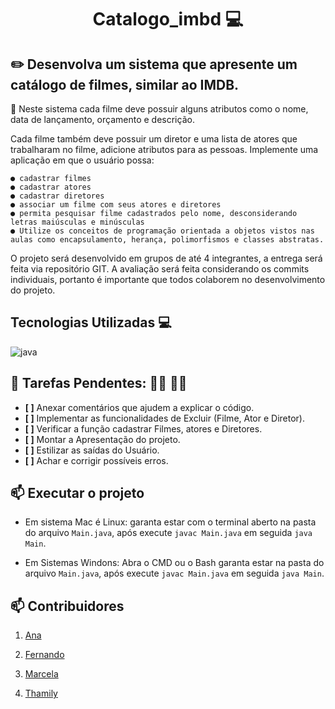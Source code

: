 <h1 align="center" style="font-weight: bold;">Catalogo_imbd 💻</h1>

<h2 align="left" style="font-weight: bold"; >✏️ Desenvolva um sistema que apresente um catálogo de filmes, similar ao IMDB.</h2>

🎥 Neste sistema cada filme deve possuir alguns atributos como o nome, data de lançamento, orçamento e descrição.

Cada filme também deve possuir um diretor e uma lista de atores que trabalharam no filme, adicione atributos para as pessoas. Implemente uma aplicação em que o usuário possa:

    ●​ cadastrar filmes
    ●​ cadastrar atores
    ●​ cadastrar diretores
    ●​ associar um filme com seus atores e diretores
    ●​ permita pesquisar filme cadastrados pelo nome, desconsiderando letras maiúsculas e minúsculas
    ●​ Utilize os conceitos de programação orientada a objetos vistos nas aulas como encapsulamento, herança, polimorfismos e classes abstratas.

O projeto será desenvolvido em grupos de até 4 integrantes, a entrega será feita via repositório GIT. A avaliação será feita considerando os commits individuais, portanto é importante que todos colaborem no desenvolvimento do projeto.

<h2 align="left" style="font-weight: bold;"> Tecnologias Utilizadas 💻</h2>

[JAVA_BADGE]: https://img.shields.io/badge/java-%23ED8B00.svg?style=for-the-badge&logo=openjdk&logoColor=white

![java][JAVA_BADGE]

<h2 align="left" style="font-weight: bold;">🔧  Tarefas Pendentes: 👩‍🔧 👨‍🔧</h2>

- **[ ]** Anexar comentários que ajudem a explicar o código.
- **[ ]** Implementar as funcionalidades de Excluir (Filme, Ator e Diretor).
- **[ ]** Verificar a função cadastrar Filmes, atores e Diretores.
- **[ ]** Montar a Apresentação do projeto.
- **[ ]** Estilizar as saídas do Usuário.
- **[ ]** Achar e corrigir possíveis erros.

<h2 align="left" style="font-weight: bold;">📫 Executar o projeto </h2>

- Em sistema Mac é Linux: garanta estar com o terminal aberto na pasta do arquivo `Main.java`, após execute `javac Main.java` em seguida `java Main`.

- Em Sistemas Windons: Abra o CMD ou o Bash garanta estar na pasta do arquivo `Main.java`, após execute `javac Main.java` em seguida `java Main`.

<h2 align="left" style="font-weight: bold;">📫 Contribuidores</h2>

1. [Ana](https://github.com/AnaVianaCPV)

2. [Fernando](https://github.com/Fernando-Roque)

3. [Marcela](https://github.com/MDrovetto)

4. [Thamily](https://github.com/thamilyr)
